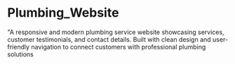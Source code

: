 # Plumbing_Website
"A responsive and modern plumbing service website showcasing services, customer testimonials, and contact details. Built with clean design and user-friendly navigation to connect customers with professional plumbing solutions
